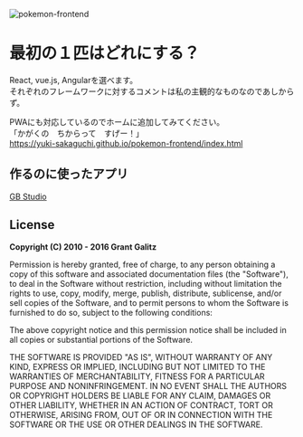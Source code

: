 ![pokemon-frontend](https://yuki-sakaguchi.github.io/pokemon-frontend/pokemon-frontend.png)

# 最初の１匹はどれにする？
React, vue.js, Angularを選べます。  
それぞれのフレームワークに対するコメントは私の主観的なものなのであしからず。  

PWAにも対応しているのでホームに追加してみてください。  
「かがくの　ちからって　すげー！」  
https://yuki-sakaguchi.github.io/pokemon-frontend/index.html

## 作るのに使ったアプリ
[GB Studio](https://www.gbstudio.dev/)


## License

**Copyright (C) 2010 - 2016 Grant Galitz**

Permission is hereby granted, free of charge, to any person obtaining a copy of this software and associated documentation files (the "Software"), to deal in the Software without restriction, including without limitation the rights to use, copy, modify, merge, publish, distribute, sublicense, and/or sell copies of the Software, and to permit persons to whom the Software is furnished to do so, subject to the following conditions:

The above copyright notice and this permission notice shall be included in all copies or substantial portions of the Software.

THE SOFTWARE IS PROVIDED "AS IS", WITHOUT WARRANTY OF ANY KIND, EXPRESS OR IMPLIED, INCLUDING BUT NOT LIMITED TO THE WARRANTIES OF MERCHANTABILITY, FITNESS FOR A PARTICULAR PURPOSE AND NONINFRINGEMENT. IN NO EVENT SHALL THE AUTHORS OR COPYRIGHT HOLDERS BE LIABLE FOR ANY CLAIM, DAMAGES OR OTHER LIABILITY, WHETHER IN AN ACTION OF CONTRACT, TORT OR OTHERWISE, ARISING FROM, OUT OF OR IN CONNECTION WITH THE SOFTWARE OR THE USE OR OTHER DEALINGS IN THE SOFTWARE.
